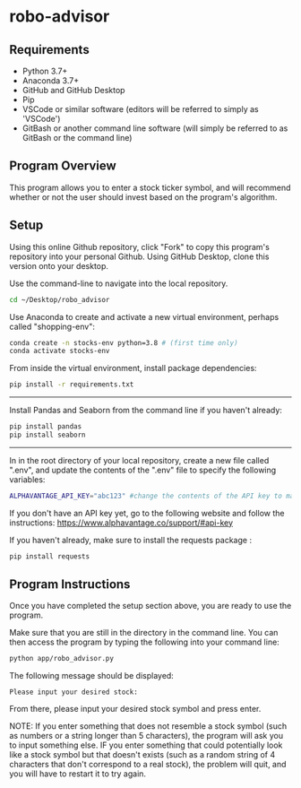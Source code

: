 # robo-advisor


## Requirements

  + Python 3.7+
  + Anaconda 3.7+
  + GitHub and GitHub Desktop
  + Pip
  + VSCode or similar software (editors will be referred to simply as 'VSCode')
  + GitBash or another command line software (will simply be referred to as GitBash or the command line)

## Program Overview

This program allows you to enter a stock ticker symbol, and will recommend whether or not the user should invest based on the program's algorithm.

## Setup

Using this online Github repository, click "Fork" to copy this program's repository into your personal Github. Using GitHub Desktop, clone this version onto your desktop. 

Use the command-line to navigate into the local repository.
```sh
cd ~/Desktop/robo_advisor
```

Use Anaconda to create and activate a new virtual environment, perhaps called "shopping-env":

```sh
conda create -n stocks-env python=3.8 # (first time only)
conda activate stocks-env
```

From inside the virtual environment, install package dependencies:

```sh
pip install -r requirements.txt
```
---

Install Pandas and Seaborn from the command line if you haven't already:

```sh
pip install pandas
pip install seaborn
```
---

In in the root directory of your local repository, create a new file called ".env", and update the contents of the ".env" file to specify the following variables:
```sh
ALPHAVANTAGE_API_KEY="abc123" #change the contents of the API key to match your own API key
```
If you don't have an API key yet, go to the following website and follow the instructions:
https://www.alphavantage.co/support/#api-key


If you haven't already, make sure to install the requests package :
```sh
pip install requests
```

## Program Instructions 

Once you have completed the setup section above, you are ready to use the program. 

Make sure that you are still in the directory in the command line. You can then access the program by typing the following into your command line:

```sh
python app/robo_advisor.py
```

The following message should be displayed:
```
Please input your desired stock:

```

From there, please input your desired stock symbol and press enter. 

NOTE: If you enter something that does not resemble a stock symbol (such as numbers or a string longer than 5 characters), the program will ask you to input something else. IF you enter something that could potentially look like a stock symbol but that doesn't exists (such as a random string of 4 characters that don't correspond to a real stock), the problem will quit, and you will have to restart it to try again.


